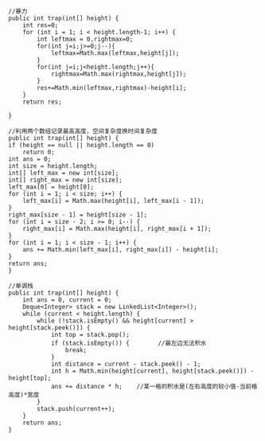     //暴力
    public int trap(int[] height) {
        int res=0;
        for (int i = 1; i < height.length-1; i++) {
            int leftmax = 0,rightmax=0;
            for(int j=i;j>=0;j--){
                leftmax=Math.max(leftmax,height[j]);
            }
            for(int j=i;j<height.length;j++){
                rightmax=Math.max(rightmax,height[j]);
            }
            res+=Math.min(leftmax,rightmax)-height[i];
        }
        return res;

    }
    
    //利用两个数组记录最高高度，空间复杂度换时间复杂度
    public int trap(int[] height) {
    if (height == null || height.length == 0)
        return 0;
    int ans = 0;
    int size = height.length;
    int[] left_max = new int[size];
    int[] right_max = new int[size];
    left_max[0] = height[0];
    for (int i = 1; i < size; i++) {
        left_max[i] = Math.max(height[i], left_max[i - 1]);
    }
    right_max[size - 1] = height[size - 1];
    for (int i = size - 2; i >= 0; i--) {
        right_max[i] = Math.max(height[i], right_max[i + 1]);
    }
    for (int i = 1; i < size - 1; i++) {
        ans += Math.min(left_max[i], right_max[i]) - height[i];
    }
    return ans;
    }
    
    //单调栈
    public int trap(int[] height) {
        int ans = 0, current = 0;
        Deque<Integer> stack = new LinkedList<Integer>();
        while (current < height.length) {
            while (!stack.isEmpty() && height[current] > height[stack.peek()]) {
                int top = stack.pop();
                if (stack.isEmpty()) {        //最左边无法积水
                    break;
                }
                int distance = current - stack.peek() - 1;
                int h = Math.min(height[current], height[stack.peek()]) - height[top];
                ans += distance * h;    //某一格的积水是(左右高度的较小值-当前格高度)*宽度
            }
            stack.push(current++);
        }
        return ans;
    }
  

    
